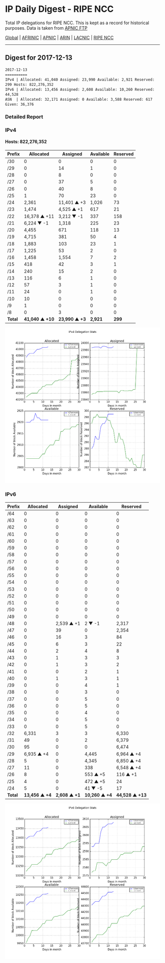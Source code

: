 # IP Daily Digest - RIPE NCC

Total IP delegations for RIPE NCC. This is kept as a record for historical purposes. Data is taken from [APNIC FTP](https://ftp.apnic.net/)

[Global](https://github.com/csmets/IP-Daily-Digest) | [AFRINIC](https://github.com/csmets/IP-Daily-Digest/tree/master/archives/AFRINIC) | [APNIC](https://github.com/csmets/IP-Daily-Digest/tree/master/archives/APNIC) | [ARIN](https://github.com/csmets/IP-Daily-Digest/tree/master/archives/ARIN) | [LACNIC](https://github.com/csmets/IP-Daily-Digest/tree/master/archives/LACNIC) | [RIPE NCC](https://github.com/csmets/IP-Daily-Digest/tree/master/archives/RIPE_NCC)

---

## Digest for 2017-12-13
```
2017-12-13
==========
IPv4 | Allocated: 41,040 Assigned: 23,990 Available: 2,921 Reserved: 299 Hosts: 822,276,352
IPv6 | Allocated: 13,456 Assigned: 2,608 Available: 10,260 Reserved: 44,528
ASN  | Allocated: 32,171 Assigned: 0 Available: 3,588 Reserved: 617 Given: 36,376
```

### Detailed Report

### IPv4

#### Hosts: **822,276,352**

| Prefix | Allocated | Assigned | Available | Reserved |
| ----- | ----- | ----- | ----- | ----- |
| /30 | 0 | 0 | 0 | 0 |
| /29 | 0 | 14 | 1 | 0 |
| /28 | 0 | 8 | 0 | 0 |
| /27 | 0 | 37 | 5 | 0 |
| /26 | 0 | 40 | 8 | 0 |
| /25 | 1 | 70 | 23 | 0 |
| /24 | 2,361 | 11,401 ▲ +3 | 1,026 | 73 |
| /23 | 1,474 | 4,525 ▲ +1 | 617 | 21 |
| /22 | 16,378 ▲ +11 | 3,212 ▼ -1 | 337 | 158 |
| /21 | 6,224 ▼ -1 | 1,318 | 225 | 23 |
| /20 | 4,455 | 671 | 118 | 13 |
| /19 | 4,715 | 381 | 50 | 4 |
| /18 | 1,883 | 103 | 23 | 1 |
| /17 | 1,225 | 53 | 2 | 0 |
| /16 | 1,458 | 1,554 | 7 | 2 |
| /15 | 418 | 42 | 3 | 1 |
| /14 | 240 | 15 | 2 | 0 |
| /13 | 116 | 6 | 1 | 0 |
| /12 | 57 | 3 | 1 | 0 |
| /11 | 24 | 0 | 1 | 0 |
| /10 | 10 | 0 | 0 | 0 |
| /9 | 1 | 0 | 0 | 0 |
| /8 | 0 | 3 | 0 | 0 |
| **Total** | **41,040 ▲ +10** | **23,990 ▲ +3** | **2,921** | **299** |

![ipv4-stats](ipv4-figure.png)

### IPv6

| Prefix | Allocated | Assigned | Available | Reserved |
| ----- | ----- | ----- | ----- | ----- |
| /64 | 0 | 0 | 0 | 0 |
| /63 | 0 | 0 | 0 | 0 |
| /62 | 0 | 0 | 0 | 0 |
| /61 | 0 | 0 | 0 | 0 |
| /60 | 0 | 0 | 0 | 0 |
| /59 | 0 | 0 | 0 | 0 |
| /58 | 0 | 0 | 0 | 0 |
| /57 | 0 | 0 | 0 | 0 |
| /56 | 0 | 0 | 0 | 0 |
| /55 | 0 | 0 | 0 | 0 |
| /54 | 0 | 0 | 0 | 0 |
| /53 | 0 | 0 | 0 | 0 |
| /52 | 0 | 0 | 0 | 0 |
| /51 | 0 | 0 | 0 | 0 |
| /50 | 0 | 0 | 0 | 0 |
| /49 | 0 | 0 | 0 | 0 |
| /48 | 0 | 2,539 ▲ +1 | 2 ▼ -1 | 2,317 |
| /47 | 0 | 39 | 0 | 2,354 |
| /46 | 0 | 16 | 3 | 84 |
| /45 | 0 | 6 | 3 | 22 |
| /44 | 0 | 2 | 4 | 8 |
| /43 | 0 | 1 | 3 | 3 |
| /42 | 0 | 1 | 3 | 2 |
| /41 | 0 | 0 | 2 | 1 |
| /40 | 0 | 1 | 3 | 1 |
| /39 | 0 | 0 | 4 | 1 |
| /38 | 0 | 0 | 3 | 0 |
| /37 | 0 | 0 | 5 | 0 |
| /36 | 0 | 0 | 5 | 0 |
| /35 | 0 | 0 | 4 | 0 |
| /34 | 0 | 0 | 5 | 0 |
| /33 | 0 | 0 | 5 | 0 |
| /32 | 6,331 | 3 | 3 | 6,330 |
| /31 | 49 | 0 | 2 | 6,379 |
| /30 | 95 | 0 | 0 | 6,474 |
| /29 | 6,935 ▲ +4 | 0 | 4,445 | 6,964 ▲ +4 |
| /28 | 5 | 0 | 4,345 | 6,850 ▲ +4 |
| /27 | 11 | 0 | 338 | 6,548 ▲ +4 |
| /26 | 8 | 0 | 553 ▲ +5 | 116 ▲ +1 |
| /25 | 4 | 0 | 472 ▲ +5 | 24 |
| /24 | 5 | 0 | 41 ▼ -5 | 17 |
| **Total** | **13,456 ▲ +4** | **2,608 ▲ +1** | **10,260 ▲ +4** | **44,528 ▲ +13** |

![ipv6-stats](ipv6-figure.png)